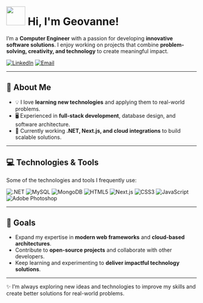<h1>
  <img src="https://media.giphy.com/media/v1.Y2lkPTc5MGI3NjExMjJkYTI3NGJlZjUwOWRiM2FlZmE4MmEwOGQyODMwODk0N2QwMTE1MCZlcD12MV9pbnRlcm5hbF9naWZzX2dpZklkJmN0PWc/l7zAgIcCdmjXWtrNH7/giphy.gif" width="50px">
  Hi, I'm Geovanne!
</h1>

I’m a **Computer Engineer** with a passion for developing **innovative software solutions**. I enjoy working on projects that combine **problem-solving, creativity, and technology** to create meaningful impact.

[![LinkedIn](https://img.shields.io/badge/LinkedIn-%230077B5.svg?style=for-the-badge&logo=linkedin&logoColor=white&link=https://www.linkedin.com/in/geovannehc/)](https://www.linkedin.com/in/geovannehc/)
[![Email](https://img.shields.io/badge/Gmail-D14836?style=for-the-badge&logo=gmail&logoColor=white&link=mailto:geovannehc@gmail.com)](mailto:geovannehc@gmail.com)

---

## 🔹 About Me
- 💡 I love **learning new technologies** and applying them to real-world problems.  
- 🖥️ Experienced in **full-stack development**, database design, and software architecture.  
- 🌱 Currently working **.NET, Next.js, and cloud integrations** to build scalable solutions.  

---

## 💻 Technologies & Tools

Some of the technologies and tools I frequently use:

![.NET](https://img.shields.io/badge/.NET-5C2D91?style=for-the-badge&logo=.net&logoColor=white)
![MySQL](https://img.shields.io/badge/MySQL-4479A1?style=for-the-badge&logo=mysql&logoColor=white)
![MongoDB](https://img.shields.io/badge/MongoDB-4EA94B?style=for-the-badge&logo=mongodb&logoColor=white)
![HTML5](https://img.shields.io/badge/HTML5-E34F26?style=for-the-badge&logo=html5&logoColor=white)
![Next.js](https://img.shields.io/badge/Next-black?style=for-the-badge&logo=next.js&logoColor=white)
![CSS3](https://img.shields.io/badge/CSS3-1572B6?style=for-the-badge&logo=css3&logoColor=white)
![JavaScript](https://img.shields.io/badge/JavaScript-323330?style=for-the-badge&logo=javascript&logoColor=F7DF1E)
![Adobe Photoshop](https://img.shields.io/badge/Adobe%20Photoshop-31A8FF?style=for-the-badge&logo=adobe%20photoshop&logoColor=white)

---

## 🎯 Goals

- Expand my expertise in **modern web frameworks** and **cloud-based architectures**.  
- Contribute to **open-source projects** and collaborate with other developers.  
- Keep learning and experimenting to **deliver impactful technology solutions**.

---

✨ I’m always exploring new ideas and technologies to improve my skills and create better solutions for real-world problems.
